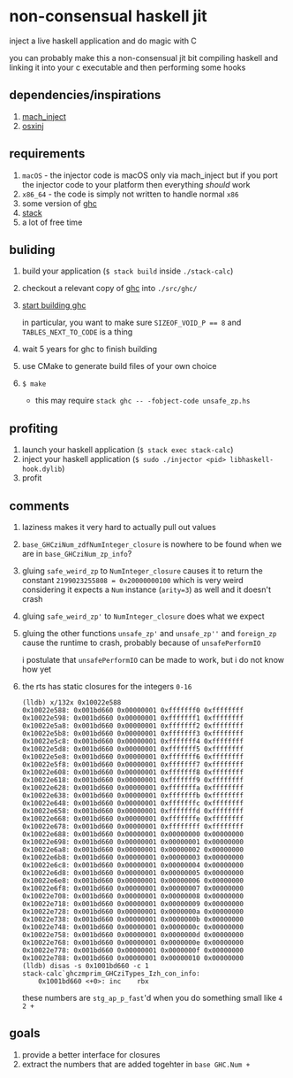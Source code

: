 # non-consensual haskell jit

inject a live haskell application and do magic with C

you can probably make this a non-consensual jit bit compiling haskell and
linking it into your c executable and then performing some hooks

## dependencies/inspirations

1. [mach_inject](https://github.com/rentzsch/mach_inject)
2. [osxinj](https://github.com/scen/osxinj)

## requirements

1. `macOS` - the injector code is macOS only via mach_inject but if you port the
   injector code to your platform then everything *should* work
2. `x86_64` - the code is simply not written to handle normal `x86`
3. some version of [ghc](https://www.haskell.org/ghc/)
4. [stack](https://www.stackage.org/)
5. a lot of free time

## buliding

1. build your application (`$ stack build` inside `./stack-calc`)
2. checkout a relevant copy of [ghc](http://git.haskell.org/ghc.git) into
   `./src/ghc/`
3. [start building ghc](https://ghc.haskell.org/trac/ghc/wiki/Building)

   in particular, you want to make sure `SIZEOF_VOID_P == 8` and
   `TABLES_NEXT_TO_CODE` is a thing
4. wait 5 years for ghc to finish building
5. use CMake to generate build files of your own choice
6. `$ make`
   * this may require `stack ghc -- -fobject-code unsafe_zp.hs`

## profiting
1. launch your haskell application (`$ stack exec stack-calc`)
2. inject your haskell application (`$ sudo ./injector <pid>
   libhaskell-hook.dylib`)
3. profit

## comments
1. laziness makes it very hard to actually pull out values
2. `base_GHCziNum_zdfNumInteger_closure` is nowhere to be found when we are in
   `base_GHCziNum_zp_info`?
3. gluing `safe_weird_zp` to `NumInteger_closure` causes it to return the
   constant `2199023255808 = 0x20000000100` which is very weird considering it
   expects a `Num` instance (`arity=3`) as well and it doesn't crash
4. gluing `safe_weird_zp'` to `NumInteger_closure` does what we expect
5. gluing the other functions `unsafe_zp'` and `unsafe_zp''` and `foreign_zp`
   cause the runtime to crash, probably because of `unsafePerformIO`

   i postulate that `unsafePerformIO` can be made to work, but i do not know
   how yet
6. the rts has static closures for the integers `0-16`

       (lldb) x/132x 0x10022e588
       0x10022e588: 0x001bd660 0x00000001 0xfffffff0 0xffffffff
       0x10022e598: 0x001bd660 0x00000001 0xfffffff1 0xffffffff
       0x10022e5a8: 0x001bd660 0x00000001 0xfffffff2 0xffffffff
       0x10022e5b8: 0x001bd660 0x00000001 0xfffffff3 0xffffffff
       0x10022e5c8: 0x001bd660 0x00000001 0xfffffff4 0xffffffff
       0x10022e5d8: 0x001bd660 0x00000001 0xfffffff5 0xffffffff
       0x10022e5e8: 0x001bd660 0x00000001 0xfffffff6 0xffffffff
       0x10022e5f8: 0x001bd660 0x00000001 0xfffffff7 0xffffffff
       0x10022e608: 0x001bd660 0x00000001 0xfffffff8 0xffffffff
       0x10022e618: 0x001bd660 0x00000001 0xfffffff9 0xffffffff
       0x10022e628: 0x001bd660 0x00000001 0xfffffffa 0xffffffff
       0x10022e638: 0x001bd660 0x00000001 0xfffffffb 0xffffffff
       0x10022e648: 0x001bd660 0x00000001 0xfffffffc 0xffffffff
       0x10022e658: 0x001bd660 0x00000001 0xfffffffd 0xffffffff
       0x10022e668: 0x001bd660 0x00000001 0xfffffffe 0xffffffff
       0x10022e678: 0x001bd660 0x00000001 0xffffffff 0xffffffff
       0x10022e688: 0x001bd660 0x00000001 0x00000000 0x00000000
       0x10022e698: 0x001bd660 0x00000001 0x00000001 0x00000000
       0x10022e6a8: 0x001bd660 0x00000001 0x00000002 0x00000000
       0x10022e6b8: 0x001bd660 0x00000001 0x00000003 0x00000000
       0x10022e6c8: 0x001bd660 0x00000001 0x00000004 0x00000000
       0x10022e6d8: 0x001bd660 0x00000001 0x00000005 0x00000000
       0x10022e6e8: 0x001bd660 0x00000001 0x00000006 0x00000000
       0x10022e6f8: 0x001bd660 0x00000001 0x00000007 0x00000000
       0x10022e708: 0x001bd660 0x00000001 0x00000008 0x00000000
       0x10022e718: 0x001bd660 0x00000001 0x00000009 0x00000000
       0x10022e728: 0x001bd660 0x00000001 0x0000000a 0x00000000
       0x10022e738: 0x001bd660 0x00000001 0x0000000b 0x00000000
       0x10022e748: 0x001bd660 0x00000001 0x0000000c 0x00000000
       0x10022e758: 0x001bd660 0x00000001 0x0000000d 0x00000000
       0x10022e768: 0x001bd660 0x00000001 0x0000000e 0x00000000
       0x10022e778: 0x001bd660 0x00000001 0x0000000f 0x00000000
       0x10022e788: 0x001bd660 0x00000001 0x00000010 0x00000000
       (lldb) disas -s 0x1001bd660 -c 1
       stack-calc`ghczmprim_GHCziTypes_Izh_con_info:
           0x1001bd660 <+0>: inc    rbx

   these numbers are `stg_ap_p_fast`'d when you do something small like `4 2 +`

## goals

1. provide a better interface for closures
2. extract the numbers that are added togehter in `base GHC.Num +`
